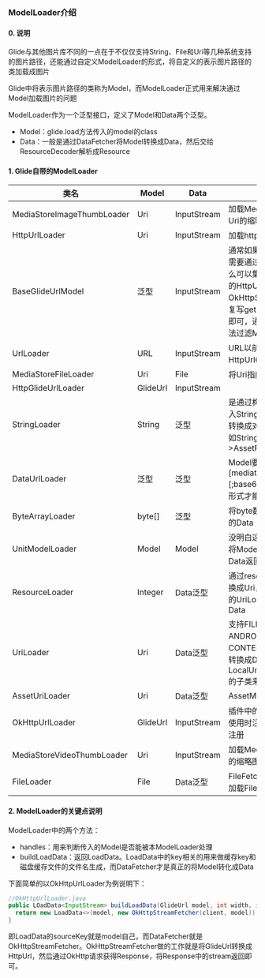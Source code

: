 ### ModelLoader介绍

#### 0. 说明

Glide与其他图片库不同的一点在于不仅仅支持String、File和Uri等几种系统支持的图片路径，还能通过自定义ModelLoader的形式，将自定义的表示图片路径的类加载成图片

Glide中将表示图片路径的类称为Model，而ModelLoader正式用来解决通过Model加载图片的问题

ModelLoader作为一个泛型接口，定义了Model和Data两个泛型。

- Model：glide.load方法传入的model的class
- Data：一般是通过DataFetcher将Model转换成Data，然后交给ResourceDecoder解析成Resource

#### 1. Glide自带的ModelLoader

| 类名                       | Model    | Data        | 用途                                                         | 能处理的Model的条件                     |
| -------------------------- | -------- | ----------- | ------------------------------------------------------------ | --------------------------------------- |
| MediaStoreImageThumbLoader | Uri      | InputStream | 加载MediaStore中的图片Uri的缩略图                            | MediaStoreUtil.isMediaStoreImageUri     |
| HttpUrlLoader              | Uri      | InputStream | 加载http/https图片                                           | SCHEMES.contains(model.getScheme())     |
| BaseGlideUrlModel          | 泛型     | InputStream | 通常如果自定义Model之后需要通过网络加载图片，那么可以集成该类来使用默认的HttpUrlFetcher或者OkHttpStreamFetcher，复写getUrl和getHeaders即可，通过复写handles方法过滤Model | 复写handles方法自己做判断               |
| UrlLoader                  | URL      | InputStream | URL以前一直是用在HttpUrlConnection中                         | 只要是URL都可以                         |
| MediaStoreFileLoader       | Uri      | File        | 将Uri指向的图片转成File                                      | 同MediaStoreImageThumbLoader            |
| HttpGlideUrlLoader         | GlideUrl | InputStream |                                                              |                                         |
| StringLoader               | String   | 泛型        | 是通过构造方法，将其他传入String类型Model的参数转换成对应Data的类。比如String->AssetFileDescriptor | 通过构造函数中传入uriLoader.handles判断 |
| DataUrlLoader              | 泛型     | 泛型        | Model要能转换成data:\[mediatype][;base64],some_data这种形式才能加载 |                                         |
| ByteArrayLoader            | byte[]   | 泛型        | 将byte数组转换成其他类型的Data                               |                                         |
| UnitModelLoader            | Model    | Model       | 没明白这样做的意义。只是将Model原封不动的作为Data返回        |                                         |
| ResourceLoader             | Integer  | Data泛型    | 通过resources将Model转换成Uri，然后再通过下面的UriLoader转换成对应的Data |                                         |
| UriLoader                  | Uri      | Data泛型    | 支持FILE、ANDROID_RESOURCE和CONTENT_PROVIDER，转换成Data是交给了LocalUriFetcherFactory的子类来实现 |                                         |
| AssetUriLoader             | Uri      | Data泛型    | AssetManager                                                 | 只支持asset路径的Uri                    |
| OkHttpUrlLoader            | GlideUrl | InputStream | 插件中的ModelLoader，使用时注意要prepend方式注册             |                                         |
| MediaStoreVideoThumbLoader | Uri      | InputStream | 加载MediaStore中的video的缩略图                              |                                         |
| FileLoader                 | File     | Data泛型    | FileFetcher+FIleOpener，加载File类型的Model                  |                                         |

#### 2. ModelLoader的关键点说明

ModelLoader中的两个方法：

- handles：用来判断传入的Model是否能被本ModelLoader处理
- buildLoadData：返回LoadData。LoadData中的key相关的用来做缓存key和磁盘缓存文件的文件名生成，而DataFetcher才是真正的将Model转化成Data

下面简单的以OkHttpUrlLoader为例说明下：

```java
//OkHttpUrlLoader.java
public LOadData<InputStream> buildLoadData(GlideUrl model, int width, int height, Options options) {
  return new LoadData<>(model, new OkHttpStreamFetcher(client, model));
}
```

即LoadData的sourceKey就是model自己，而DataFetcher就是OkHttpStreamFetcher。OkHttpStreamFetcher做的工作就是将GlideUrl转换成HttpUrl，然后通过OkHttp请求获得Response，将Response中的stream返回即可。

